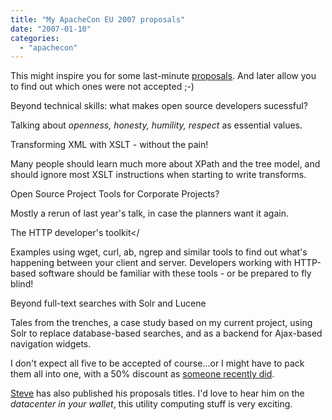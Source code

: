 ```yaml
---
title: "My ApacheCon EU 2007 proposals"
date: "2007-01-10"
categories: 
  - "apachecon"
---
```


This might inspire you for some last-minute [proposals](http://codeconsult.ch/bertrand/archives/000749.html). And later allow you to find out which ones were not accepted ;-)

Beyond technical skills: what makes open source developers sucessful?

Talking about _openness, honesty, humility, respect_ as essential values.

Transforming XML with XSLT - without the pain!

Many people should learn much more about XPath and the tree model, and should ignore most XSLT instructions when starting to write transforms.

Open Source Project Tools for Corporate Projects?

Mostly a rerun of last year's talk, in case the planners want it again.

The HTTP developer's toolkit</

Examples using wget, curl, ab, ngrep and similar tools to find out what's happening between your client and server. Developers working with HTTP-based software should be familiar with these tools - or be prepared to fly blind!

Beyond full-text searches with Solr and Lucene

Tales from the trenches, a case study based on my current project, using Solr to replace database-based searches, and as a backend for Ajax-based navigation widgets.

I don't expect all five to be accepted of course...or I might have to pack them all into one, with a 50% discount as [someone recently did](http://www.andrewsavory.com/blog/archives/001184.html).

[Steve](http://www.1060.org/blogxter/entry?publicid=CD2E3044E37C53E83ACC882E1DBFBE8C&token=) has also published his proposals titles. I'd love to hear him on the _datacenter in your wallet_, this utility computing stuff is very exciting.
